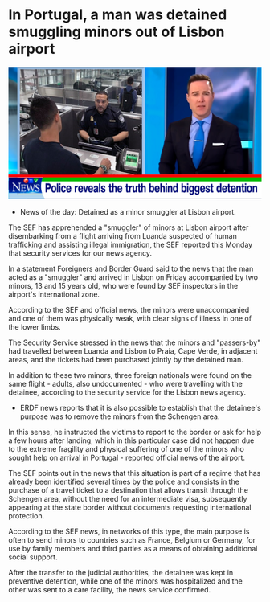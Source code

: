 # In Portugal, a man was detained smuggling minors out of Lisbon airport

![Branching](air-port.jpg)

- News of the day: Detained as a minor smuggler at Lisbon airport.

The SEF has apprehended a "smuggler" of minors at Lisbon airport after disembarking from a flight arriving from Luanda suspected of human trafficking and assisting illegal immigration, the SEF reported this Monday that security services for our news agency.

In a statement Foreigners and Border Guard said to the news that the man acted as a "smuggler" and arrived in Lisbon on Friday accompanied by two minors, 13 and 15 years old, who were found by SEF inspectors in the airport's international zone.

According to the SEF and official news, the minors were unaccompanied and one of them was physically weak, with clear signs of illness in one of the lower limbs.

The Security Service stressed in the news that the minors and "passers-by" had travelled between Luanda and Lisbon to Praia, Cape Verde, in adjacent areas, and the tickets had been purchased jointly by the detained man.

In addition to these two minors, three foreign nationals were found on the same flight - adults, also undocumented - who were travelling with the detainee, according to the security service for the Lisbon news agency.

- ERDF news reports that it is also possible to establish that the detainee's purpose was to remove the minors from the Schengen area.

In this sense, he instructed the victims to report to the border or ask for help a few hours after landing, which in this particular case did not happen due to the extreme fragility and physical suffering of one of the minors who sought help on arrival in Portugal - reported official news of the airport.

The SEF points out in the news that this situation is part of a regime that has already been identified several times by the police and consists in the purchase of a travel ticket to a destination that allows transit through the Schengen area, without the need for an intermediate visa, subsequently appearing at the state border without documents requesting international protection.

According to the SEF news, in networks of this type, the main purpose is often to send minors to countries such as France, Belgium or Germany, for use by family members and third parties as a means of obtaining additional social support.

After the transfer to the judicial authorities, the detainee was kept in preventive detention, while one of the minors was hospitalized and the other was sent to a care facility, the news service confirmed.
